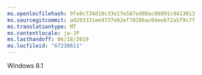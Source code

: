 ```yaml
---
ms.openlocfilehash: 9fe8c734d18c33e1fe587ed88ac86891c9413013
ms.sourcegitcommit: ad203331ee9737e82ef70206ac04eeb72a5f9c7f
ms.translationtype: MT
ms.contentlocale: ja-JP
ms.lasthandoff: 06/18/2019
ms.locfileid: "67230611"
---
```

Windows 8.1